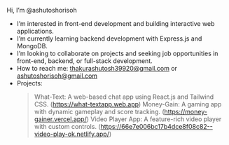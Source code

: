  Hi, I’m @ashutoshorisoh
-  I’m interested in front-end development and building interactive web applications.
-  I’m currently learning backend development with Express.js and MongoDB.
-  I’m looking to collaborate on projects and seeking job opportunities in front-end, backend, or full-stack development.
-  How to reach me: thakurashutosh39920@gmail.com or ashutoshorisoh@gmail.com
-  Projects:
   > What-Text: A web-based chat app using React.js and Tailwind CSS. (https://what-textapp.web.app)
   > Money-Gain: A gaming app with dynamic gameplay and score tracking. (https://money-gainer.vercel.app/)
   > Video Player App: A feature-rich video player with custom controls. (https://66e7e006bc17b4dce8f08c82--video-play-ok.netlify.app/)


<!---
ashutoshorisoh/ashutoshorisoh is a ✨ special ✨ repository because its `README.md` (this file) appears on your GitHub profile.
You can click the Preview link to take a look at your changes.
--->
